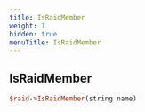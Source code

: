 ```yaml
---
title: IsRaidMember
weight: 1
hidden: true
menuTitle: IsRaidMember
---
```

## IsRaidMember
```perl
$raid->IsRaidMember(string name)
```